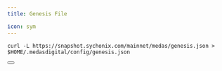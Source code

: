 ```yaml
---
title: Genesis File

icon: sym
---
```


<div class="code-block-wrapper"><!-- Note: Change nodename and $HOME/.binary -->
  <pre><code>curl -L https://snapshot.sychonix.com/mainnet/medas/genesis.json > $HOME/.medasdigital/config/genesis.json</code></pre>
  <button class="copy-btn"><i class="fas fa-copy"></i></button>
</div>
